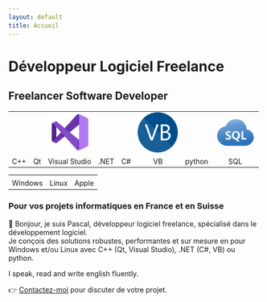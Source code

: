```yaml
---
layout: default
title: Accueil
---
```


# Développeur Logiciel Freelance
## Freelancer Software Developer

<table style="table-layout: fixed; width:100%; text-align:center;">
  <tr>
    <td><i class="devicon-cplusplus-plain colored" title="C++" style="font-size:80px;"></i></td>
    <td><i class="devicon-qt-original colored" title="Qt" style="font-size:80px;"></i></td>
	<td><img src="/assets/images/IT/VS.png" alt="Visual Studio" width="80px"></td>
    <td><i class="devicon-dotnetcore-plain colored" title=".NET" style="font-size:80px;"></i></td>
    <td><i class="devicon-csharp-plain colored" title="C#" style="font-size:80px;"></i></td>
    <td><img src="/assets/images/IT/VB.png" alt="VB" width="80px"></td>
    <td><i class="devicon-python-plain colored" title="Python" style="font-size:80px;"></i></td>
    <td><img src="/assets/images/IT/SQL.jpeg" alt="SQL" width="80px"></td>
  </tr>
  <tr>
    <td>C++</td>
    <td>Qt</td>
	<td>Visual Studio</td>
    <td>.NET</td>
    <td>C#</td>
    <td>VB</td>
    <td>python</td>
    <td>SQL</td>
  </tr>
</table>

<table style="width:100%; text-align:center;">
  <tr>
    <td><i class="fab fa-windows" title="Windows" style="font-size:80px;color:#00ADEF;"></i></td>
    <td><i class="fab fa-linux" title="Linux" style="font-size:80px;color:#333;"></i></td>
    <td><i class="fab fa-apple" title="Apple" style="font-size:80px;color:#999;"></i></td>
  </tr>
  <tr>
    <td>Windows</td>
    <td>Linux</td>
    <td>Apple</td>
  </tr>
</table>

### Pour vos projets informatiques en France <span class="fi fi-fr"></span> et en Suisse <span class="fi fi-ch"></span>

👋 Bonjour, je suis Pascal, développeur logiciel freelance, spécialisé dans le développement logiciel.  
Je conçois des solutions robustes, performantes et sur mesure en pour Windows et/ou Linux avec C++ (Qt, Visual Studio), .NET (C#, VB) ou python.

<span class="fi fi-gb"></span> <span class="fi fi-us"></span> I speak, read and write english fluently.

👉 [Contactez-moi](/contact/) pour discuter de votre projet.
